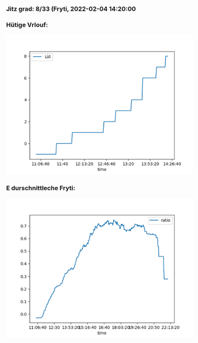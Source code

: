 ### Jitz grad: 8/33 (Fryti, 2022-02-04 14:20:00

### Hütige Vrlouf:
![Graph](Today.png)

### E durschnittleche Fryti:
![Graph](Fryti.png)